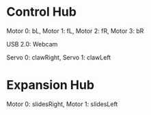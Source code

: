 # Control Hub

Motor 0: bL, Motor 1: fL, Motor 2: fR, Motor 3: bR

USB 2.0: Webcam

Servo 0: clawRight, Servo 1: clawLeft

# Expansion Hub

Motor 0: slidesRight, Motor 1: slidesLeft
